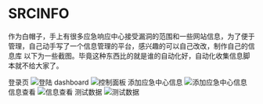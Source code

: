# SRCINFO
作为白帽子，手上有很多应急响应中心接受漏洞的范围和一些网站信息，为了便于管理，自己动手写了一个信息管理的平台，感兴趣的可以自己改改，制作自己的信息库
以下为一些截图。毕竟这种东西比的就是谁的自动化好，自动化收集信息脚本就不给大家了。

登录页
![登陆](https://github.com/FallenGavin/SRCINFO/blob/master/screenshot/login.JPG)
dashboard
![控制面板](https://github.com/FallenGavin/SRCINFO/blob/master/screenshot/dashboard.JPG)
添加应急中心信息
![添加应急中心信息](https://github.com/FallenGavin/SRCINFO/blob/master/screenshot/src_add.JPG)
信息查看
![信息查看](https://github.com/FallenGavin/SRCINFO/blob/master/screenshot/webinfo.JPG )
测试数据
![测试数据](https://github.com/FallenGavin/SRCINFO/blob/master/screenshot/test_data.JPG )


